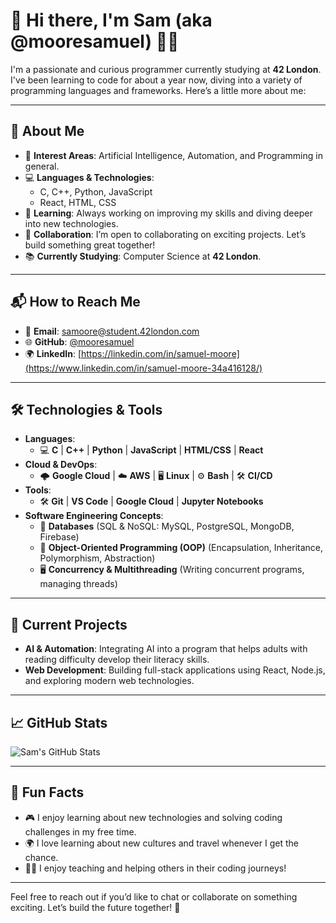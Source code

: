 # 👋 Hi there, I'm **Sam** (aka @mooresamuel) 👨‍💻

I'm a passionate and curious programmer currently studying at **42 London**. I've been learning to code for about a year now, diving into a variety of programming languages and frameworks. Here’s a little more about me:

---

## 👀 About Me

- 🚀 **Interest Areas**: Artificial Intelligence, Automation, and Programming in general.
- 💻 **Languages & Technologies**:  
  - C, C++, Python, JavaScript  
  - React, HTML, CSS  
- 🌱 **Learning**: Always working on improving my skills and diving deeper into new technologies.
- 🤝 **Collaboration**: I’m open to collaborating on exciting projects. Let’s build something great together!
- 📚 **Currently Studying**: Computer Science at **42 London**.
---

## 📬 How to Reach Me

- 📧 **Email**: [samoore@student.42london.com](mailto:samoore@student.42london.com)
- 🌐 **GitHub**: [@mooresamuel](https://github.com/mooresamuel)
- 🌍 **LinkedIn**: [https://linkedin.com/in/samuel-moore](https://www.linkedin.com/in/samuel-moore-34a416128/)

---

## 🛠️ Technologies & Tools

- **Languages**:  
  - 💻 **C** | **C++** | **Python** | **JavaScript** | **HTML/CSS** | **React**  
- **Cloud & DevOps**:  
  - 🌩️ **Google Cloud** | ☁️ **AWS** | 🖥️ **Linux** | ⚙️ **Bash** | 🛠️ **CI/CD**
- **Tools**:  
  - 🛠️ **Git** | **VS Code** | **Google Cloud** | **Jupyter Notebooks**
- **Software Engineering Concepts**:  
  - 💾 **Databases** (SQL & NoSQL: MySQL, PostgreSQL, MongoDB, Firebase)  
  - 🔄 **Object-Oriented Programming (OOP)** (Encapsulation, Inheritance, Polymorphism, Abstraction)  
  - 🖥️ **Concurrency & Multithreading** (Writing concurrent programs, managing threads)


---

## 🌱 Current Projects

- **AI & Automation**: Integrating AI into a program that helps adults with reading difficulty develop their literacy skills.
- **Web Development**: Building full-stack applications using React, Node.js, and exploring modern web technologies.
  
---

## 📈 GitHub Stats

![Sam's GitHub Stats](https://github-readme-stats.vercel.app/api?username=mooresamuel&show_icons=true&count_private=true&hide=prs&hide_title=true&theme=radical)

---

## 💬 Fun Facts

- 🎮 I enjoy learning about new technologies and solving coding challenges in my free time.
- 🌍 I love learning about new cultures and travel whenever I get the chance.
- 🧑‍🏫 I enjoy teaching and helping others in their coding journeys!

---

Feel free to reach out if you’d like to chat or collaborate on something exciting. Let’s build the future together! 🚀

<!---
mooresamuel/mooresamuel is a ✨ special ✨ repository because its `README.md` (this file) appears on your GitHub profile.
You can click the Preview link to take a look at your changes.
--->

